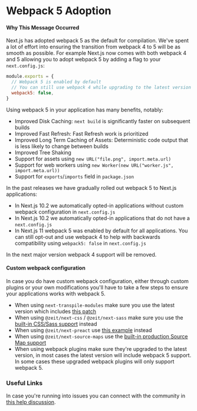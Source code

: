 # Webpack 5 Adoption

#### Why This Message Occurred

Next.js has adopted webpack 5 as the default for compilation. We've spent a lot of effort into ensuring the transition from webpack 4 to 5 will be as smooth as possible. For example Next.js now comes with both webpack 4 and 5 allowing you to adopt webpack 5 by adding a flag to your `next.config.js`:

```js
module.exports = {
  // Webpack 5 is enabled by default
  // You can still use webpack 4 while upgrading to the latest version of Next.js by adding the "webpack5: false" flag
  webpack5: false,
}
```

Using webpack 5 in your application has many benefits, notably:

- Improved Disk Caching: `next build` is significantly faster on subsequent builds
- Improved Fast Refresh: Fast Refresh work is prioritized
- Improved Long Term Caching of Assets: Deterministic code output that is less likely to change between builds
- Improved Tree Shaking
- Support for assets using `new URL("file.png", import.meta.url)`
- Support for web workers using `new Worker(new URL("worker.js", import.meta.url))`
- Support for `exports`/`imports` field in `package.json`

In the past releases we have gradually rolled out webpack 5 to Next.js applications:

- In Next.js 10.2 we automatically opted-in applications without custom webpack configuration in `next.config.js`
- In Next.js 10.2 we automatically opted-in applications that do not have a `next.config.js`
- In Next.js 11 webpack 5 was enabled by default for all applications. You can still opt-out and use webpack 4 to help with backwards compatibility using `webpack5: false` in `next.config.js`

In the next major version webpack 4 support will be removed.

#### Custom webpack configuration

In case you do have custom webpack configuration, either through custom plugins or your own modifications you'll have to take a few steps to ensure your applications works with webpack 5.

- When using `next-transpile-modules` make sure you use the latest version which includes [this patch](https://github.com/martpie/next-transpile-modules/pull/179)
- When using `@zeit/next-css` / `@zeit/next-sass` make sure you use the [built-in CSS/Sass support](https://nextjs.org/docs/basic-features/built-in-css-support) instead
- When using `@zeit/next-preact` use [this example](https://github.com/vercel/next-plugins/tree/master/packages/next-preact) instead
- When using `@zeit/next-source-maps` use the [built-in production Source Map support](https://nextjs.org/docs/advanced-features/source-maps)
- When using webpack plugins make sure they're upgraded to the latest version, in most cases the latest version will include webpack 5 support. In some cases these upgraded webpack plugins will only support webpack 5.

### Useful Links

In case you're running into issues you can connect with the community in [this help discussion](https://github.com/vercel/next.js/discussions/23498).
